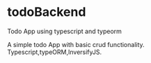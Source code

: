 # todoBackend
Todo App using typescript and typeorm

A simple todo App with basic crud functionality.
Typescript,typeORM,InversifyJS.
